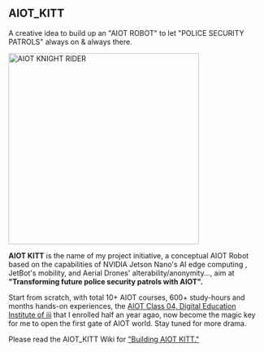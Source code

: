 ## AIOT_KITT
A creative idea to build up an "AIOT ROBOT" to let "POLICE SECURITY PATROLS" always on & always there.

<img src="https://github.com/tsuixc/AIOT_KNIGHT_RIDER/blob/master/wiki/images/AIOT_KR11.jpg" width="375" alt="AIOT KNIGHT RIDER">
  
**AIOT KITT** is the name of my project initiative, a conceptual AIOT Robot based on the capabilities of NVIDIA Jetson Nano's AI edge computing , JetBot's mobility, and Aerial Drones' alterability/anonymity..., aim at **"Transforming future police security patrols with AIOT".** 

Start from scratch, with total 10+ AIOT courses, 600+ study-hours and months hands-on experiences, the [AIOT Class 04, Digital Education Institute of iii](https://www.iiiedu.org.tw/aiot/) that I enrolled half an year agao, now become the magic key for me to open the first gate of AIOT world. Stay tuned for more drama.

Please read the AIOT_KITT Wiki for ["Building AIOT KITT."](https://github.com/tsuixc/AIOT_KITT/wiki/Building_AIOT_KITT)
